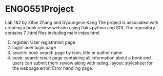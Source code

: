 # ENGO551Project
Lab 1&2 by Zifan Zhang and Gyoungmin Kang 
The project is associated with creating a book review website using flaks python and SOL
The repository contains 7 .html files including main index.html.
1. register: User registration page
2. login: user login page
3. search: book search page by isbn, title or author name
4. book: search result page containing all information about a book and users can submit therir review along with rating.
layout: stylesheet for the webpage
error: Error handling page.

